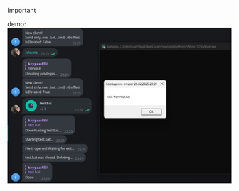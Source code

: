 >[!IMPORTANT]
> demo:
![demo](https://raw.githubusercontent.com/kryyyaaaa/remote-file-attach/refs/heads/main/IMG_4803.jpeg)
